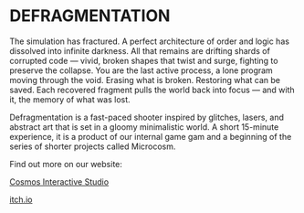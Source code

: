 # DEFRAGMENTATION


The simulation has fractured. A perfect architecture of order and logic has dissolved into infinite darkness. All that remains are drifting shards of corrupted code — vivid, broken shapes that twist and surge, fighting to preserve the collapse. You are the last active process, a lone program moving through the void. Erasing what is broken. Restoring what can be saved. Each recovered fragment pulls the world back into focus — and with it, the memory of what was lost.

Defragmentation is a fast-paced shooter inspired by glitches, lasers, and abstract art that is set in a gloomy minimalistic world. A short 15-minute experience, it is a product of our internal game gam and a beginning of the series of shorter projects called Microcosm.

Find out more on our website: 

[Cosmos Interactive Studio](https://www.cosmosinteractive.studio/)

[itch.io](https://cosmosinteractive.itch.io/defragmentation)

